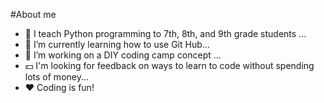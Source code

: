 #About me

- 🍎 I teach Python programming to 7th, 8th, and 9th grade students ...
- 🏫 I’m currently learning how to use Git Hub...
- 🔨 I’m working on a DIY coding camp concept ...
- 💵 I'm looking for feedback on ways to learn to code without spending lots of money...
- ❤ Coding is fun!


